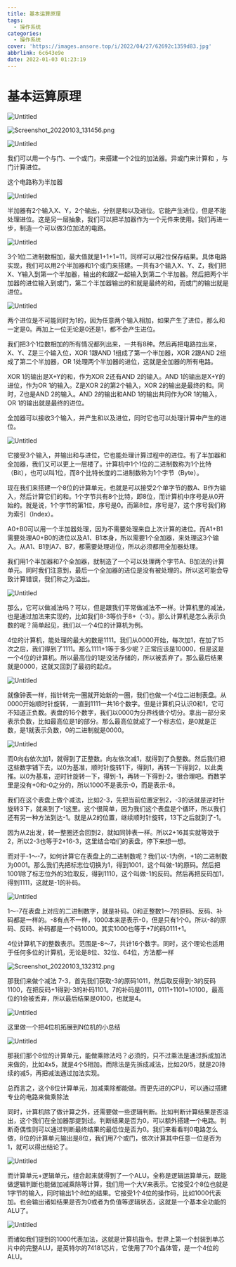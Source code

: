 ```yaml
---
title: 基本运算原理
tags:
  - 操作系统
categories:
  - 操作系统
cover: 'https://images.ansore.top/i/2022/04/27/62692c1359d83.jpg'
abbrlink: 6c643e9e
date: 2022-01-03 01:23:19
---
```


# 基本运算原理

![Untitled](https://images.ansore.top/i/2022/05/15/6280e376b19f8.png)

![Screenshot_20220103_131456.png](https://images.ansore.top/i/2022/05/15/6280e37b8a7eb.png)

![Untitled](https://images.ansore.top/i/2022/05/15/6280e37f7189e.png)

我们可以用一个与门、一个或门，来搭建一个2位的加法器。异或门来计算和 ，与门计算进位。

这个电路称为半加器

![Untitled](https://images.ansore.top/i/2022/05/15/6280e3824bb68.png)

半加器有2个输入X、Y，2个输出，分别是和以及进位。它能产生进位，但是不能处理进位。这是另一层抽象，我们可以把半加器作为一个元件来使用。我们再进一步，制造一个可以做3位加法的电路。 

![Untitled](https://images.ansore.top/i/2022/05/15/6280e388becab.png)

3个1位二进制数相加，最大值就是1+1+1=11，同样可以用2位保存结果。具体电路实现，我们可以用2个半加器和1个或门来搭建。一共有3个输入X、Y、Z，我们把X、Y输入到第一个半加器，输出的和跟Z一起输入到第二个半加器。然后把两个半加器的进位输入到或门，第二个半加器输出的和就是最终的和，而或门的输出就是进位。 

![Untitled](https://images.ansore.top/i/2022/05/15/6280e38b39e2a.png)

两个进位是不可能同时为1的，因为任意两个输入相加，如果产生了进位，那么和一定是0。再加上一位无论是0还是1，都不会产生进位。

我们把3个1位数相加的所有情况都列出来，一共有8种。然后再把电路拉出来，X、Y、Z是三个输入位，XOR 1跟AND 1组成了第一个半加器，XOR 2跟AND 2组成了第二个半加器，OR 1处理两个半加器的进位，这就是全加器的所有电路。

XOR 1的输出是X+Y的和，作为XOR 2还有AND 2的输入。AND 1的输出是X+Y的进位，作为OR 1的输入。Z是XOR 2的第2个输入，XOR 2的输出是最终的和。同时，Z也是AND 2的输入。AND 2的输出和AND 1的输出共同作为OR 1的输入，OR 1的输出就是最终的进位。 

全加器可以接收3个输入，并产生和以及进位，同时它也可以处理计算中产生的进位。 

![Untitled](https://images.ansore.top/i/2022/05/15/6280e38fef4da.png)

它接受3个输入，并输出和与进位，它也能处理计算过程中的进位。有了半加器和全加器，我们又可以更上一层楼了。计算机中1个1位的二进制数称为1个比特（Bit），也可以叫1位，而8个比特长度的二进制数称为1个字节（Byte）。 

现在我们来搭建一个8位的计算单元，也就是可以接受2个单字节的数A、B作为输入，然后计算它们的和。1个字节共有8个比特，即8位，而计算机中序号是从0开始的。就是说，1个字节的第1位，序号是0。而第8位，序号是7，这个序号我们称为索引（Index）。

A0+B0可以用一个半加器处理，因为不需要处理来自上次计算的进位。而A1+B1需要处理A0+B0的进位以及A1、B1本身，所以需要1个全加器，来处理这3个输入。从A1、B1到A7、B7，都需要处理进位，所以必须都用全加器处理。

我们用1个半加器和7个全加器，就制造了一个可以处理两个字节A、B加法的计算单元。同时我们注意到，最后一个全加器的进位是没有被处理的。所以这可能会导致计算错误，我们称之为溢出。

![Untitled](https://images.ansore.top/i/2022/05/15/6280e395409d4.png)

那么，它可以做减法吗？可以，但是跟我们平常做减法不一样。计算机里的减法，也是通过加法来实现的，比如我们8-3等价于8+（-3）。那么计算机是怎么表示负数的呢？简单起见，我们以一个4位的计算机为例。 

4位的计算机，能处理的最大的数是1111。我们从0000开始，每次加1，在加了15次之后，我们得到了1111。那么1111+1等于多少呢？正常应该是10000，但是这是一个4位的计算机。所以最高位的1是没法存储的，所以被丢弃了。那么最后结果就是0000，这就又回到了最初的起点。 

![Untitled](https://images.ansore.top/i/2022/05/15/6280e397aa678.png)

就像钟表一样，指针转完一圈就开始新的一圈，我们也做一个4位二进制表盘。从0000开始顺时针旋转，一直到1111一共16个数字。但是计算机只认识0和1，它可不知道正负数。表盘的16个数字，我们以0000为分界线做个切分。拿出一部分来表示负数，比如最高位是1的部分。那么最高位就成了一个标志位，是0就是正数，是1就表示负数，0的二进制就是0000。 

![Untitled](https://images.ansore.top/i/2022/05/15/6280e3999859c.png)

而0向右依次加1，就得到了正整数。向左依次减1，就得到了负整数。然后我们把这些数字铺下去，以0为基准，顺时针旋转1下，得到1，再转一下得到2，以此类推。以0为基准，逆时针旋转一下，得到-1，再转一下得到-2，很合理吧。而数学里是没有+0和-0之分的，所以1000不是表示-0，而是表示-8。

我们在这个表盘上做个减法，比如2-3，先把当前位置定到2，-3的话就是逆时针旋转3下，就来到了-1这里。这个很简单，因为我们这个表盘是个循环，所以我们还有另一种方法到达-1。就是从2的位置，继续顺时针旋转，13下之后就到了-1。 

因为从2出发，转一整圈还会回到2，就如同钟表一样。所以2+16其实就等效于2，所以2-3也等于2+16-3，这里结合咱们的表盘，停下来想一想。 

而对于-1～-7，如何计算它在表盘上的二进制数呢？我们以-1为例，+1的二进制数为0001。那么我们先把标志位切换为1，得到1001，这个叫做-1的原码。然后把1001除了标志位外的3位取反，得到1110，这个叫做-1的反码。然后再把反码加1，得到1111，这就是-1的补码。 

![Untitled](https://images.ansore.top/i/2022/05/15/6280e39d28eb6.png)

1～-7在表盘上对应的二进制数字，就是补码。0和正整数1～7的原码、反码、补码都是一样的。-8有点不一样，1000本来是表示-0，但是只有1个0。所以-8的原码、反码、补码都是一个码1000。其实1000也等于+7的码0111+1。 

4位计算机下的整数表示。范围是-8～7，共计16个数字。同时，这个理论也适用于任何多位的计算机，无论是8位、32位、64位，方法都一样

![Screenshot_20220103_132312.png](https://images.ansore.top/i/2022/05/15/6280e39e73893.png)

那我们来做个减法 7-3，首先我们获取-3的原码1011，然后取反得到-3的反码1100，在把反码+1得到-3的补码1101。7的补码是0111，0111+1101=10100，最高位的1会被丢弃，所以最后结果是0100，也就是4。 

![Untitled](https://images.ansore.top/i/2022/05/15/6280e3a08195b.png)

这里做一个把4位机拓展到N位机的小总结

![Untitled](https://images.ansore.top/i/2022/05/15/6280e3a64bd1a.png)

那我们那个8位的计算单元，能做乘除法吗？必须的，只不过乘法是通过拆成加法来做的，比如4x5，就是4个5相加。而除法是先拆成减法，比如20/5，就是20持续的减5，再把减法通过加法实现。

总而言之，这个8位计算单元，加减乘除都能做。而更先进的CPU，可以通过搭建专业的电路来做乘除法 

同时，计算机除了做计算之外，还需要做一些逻辑判断。比如判断计算结果是否溢出，这个我们在全加器那提到过。判断结果是否为0，可以额外搭建一个电路。判断奇偶性则可以通过判断最终结果的最低位是否为0。我们来看看判0电路怎么做，8位的计算单元输出是8位，我们用7个或门，依次计算其中任意一位是否为1，就可以得出结论了。 

![Untitled](https://images.ansore.top/i/2022/05/15/6280e3a97908a.png)

而计算单元+逻辑单元，组合起来就得到了一个ALU。全称是逻辑运算单元，既能做逻辑判断也能做加减乘除等计算，我们用一个大V来表示。它接受2个8位也就是1字节的输入，同时输出1个8位的结果。它接受1个4位的操作码，比如1000代表加。也会输出诸如结果是否为0或者为负值等逻辑状态，这就是一个基本全功能的ALU了。

![Untitled](https://images.ansore.top/i/2022/05/15/6280e3adbf896.png)

而诸如我们提到的1000代表加法，这就是计算机指令。世界上第一个封装到单芯片中的完整ALU，是英特尔的74181芯片，它使用了70个晶体管，是一个4位的ALU。
